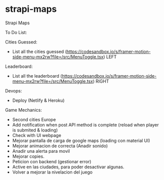 # strapi-maps

Strapi Maps

To Do List:

Cities Guessed:

- List all the cities guessed (https://codesandbox.io/s/framer-motion-side-menu-mx2rw?file=/src/MenuToggle.tsx) LEFT

Leaderboard:

- List all the leaderboard (https://codesandbox.io/s/framer-motion-side-menu-mx2rw?file=/src/MenuToggle.tsx) RIGHT

Devops:

- Deploy (Netlify & Heroku)

Game Mechanics:

- Second cities Europe
- Add notification when post API method is complete (reload when player is submited & loading)
- Check with UI webpage
- Mejorar pantalla de carga de google maps (loading con material UI)
- Mejorar animacion de correcta (Anadir sonido)
- Anadir una alerta para movil
- Mejorar copies.
- Peticion con backend (gestionar error)
- Active en las ciudades, para poder desactivar algunas.
- Volver a mejorar la nivelacion del juego
